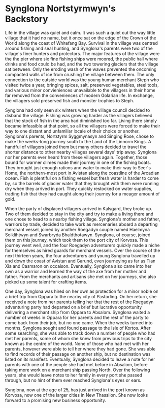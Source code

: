 # Synglona Nortstyrmwyn's Backstory

Life in the village was quiet and calm. It was such a quiet out the way little village that it had no name, but it once sat on the edge of the Crown of the World along the coast of Whitefang Bay. Survival in the village was centred around fishing and seal hunting, and Synglona's parents were two of the village's finer hunters and protectors. The major features of the village were the the pier where six fine fishing ships were moored, the public hall where drinks and food could be had, and the two towering glaciers that the village sat between. Only the eroding wash of the waves prevented the oncoming compacted walls of ice from crushing the village between them. The only connection to the outside world was the young human merchant Steph who visited twice a year, bringing spices, salt, preserved vegetables, steel tools, and various minor convieniences unavailable to the villagers in their home far removed from the conveniences of modern Golarian life. In exchange, the villagers sold preserved fish and monster trophies to Steph.

Synglona had only seen six winters when the village council decided to disband the village. Fishing was growing harder as the villagers believed that the stock of fish in the area had diminished too far. Living there simply became infeasible at that point, so all the villagers were forced to make their way to one distant and unfamiliar locale of their choice or another. Synglona's parents, Nortstyrm Syggmynasyn and Singing Rose, chose to make the weeks-long journey south to the Land of the Linnorm Kings. A handful of villagers joined them but many others decided to travel the shorter distance to other nearby villages several days' trip away. Synglona nor her parents ever heard from these villagers again. Together, those bound for warmer climes made their journey in one of the fishing boats. They brought just enough rations and water to make their way to Seer's Home, the northern-most port in Avistan along the coastline of the Arcadian ocean. Fish is plentiful on a fishing vessel but fresh water is harder to come by, so the barrels of glacier water that they brought with them were running dry when they arrived in port. They quickly restocked on water supplies, trading fish that they had caught along their journey for a meager amount of gold.

When the party of displaced villagers arrived in Kalsgard, they broke up. Two of them decided to stay in the city and try to make a living there and one chose to head to a nearby fishing village. Synglona's mother and father, warriors by trade, decided to take work as mercenaries aboard a departing merchant vessel, joined by another Roegadyn couple named Haelmyna Solklihtwyn and Swarbryda Bhaldthotawyn. Synglona, of course, joined them on this journey, which took them to the port city of Korvosa. This journey went well, and the four Roegadyn adventurers quickly made a niche for themselves as hired guards for merchant vessels. Over the course of the next thirteen years, the four adventurers and young Synglona travelled up and down the coast of Avistan and Garund, even journeying as far as Tian Xia and Casmaron on occaison. Eventually, Synglona also came into her own as a warrior and learned the way of the axe from her mother and father. From the merchants and artisans she met on her journeys, she also picked up some talent for crafting items.

One day, Synglona was hired on her own as protection for a minor noble on a brief trip from Oppara to the nearby city of Pastorling. On her return, she received a note from her parents telling her that the rest of the Roegadyn adventuring party had departed on a brief but lucrative opportunity delivering a merchant ship from Oppara to Absalom. Synglona waited a number of weeks in Oppara for her parents and the rest of the party to come back from their job, but no one came. When the weeks turned into months, Synglona sought and found passage to the Isle of Kortos. After some searching, she was able to track down a number of people who had met her parents, some of whom she knew from previous trips to the city known as the centre of the world. None of those who had met with her parents, however were able to tell her where they had gone. She was able to find records of their passage on another ship, but no destination was listed on its manifest. Eventually, Synglona decided to leave a note for her parents with one of the people she had met before in Absalom, before taking more work on a merchant ship passing North. Over the following years, she would leave notes to her family in every port she passed through, but no hint of them ever reached Synglona's eyes or ears.

Synglona, now at the age of 25, has just arrived in the port known as Korvosa, now one of the larger cities in New Thassilon. She now looks forward to a promising new business opportunity.
